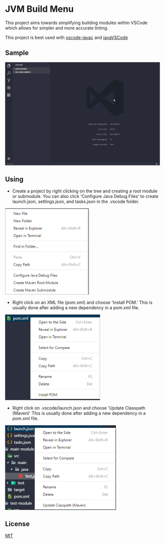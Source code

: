 # JVM Build Menu

This project aims towards simplifying building modules within VSCode which allows for simpler
and more accurate linting.

This project is best used with [vscode-javac](https://github.com/georgewfraser/vscode-javac) and [javaVSCode](https://github.com/DonJayamanne/javaVSCode)

## Sample

![Preview](./images/sample.gif)

## Using

* Create a project by right clicking on the tree and creating a
  root module or submodule. You can also click 'Configure Java Debug Files'
  to create launch.json, settings.json, and tasks.json in the .vscode folder.

![Preview](./images/module-menu.png)

* Right click on an XML file (pom.xml) and choose 'Install POM.'
  This is usually done after adding a new dependency in a pom.xml file.

![Preview](./images/install-menu.png)

* Right click on .vscode/launch.json and choose 'Update Classpath (Maven)'
  This is usually done after adding a new dependency in a pom.xml file.

![Preview](./images/update-classpath-maven.png)

## License

[MIT](LICENSE.md)
